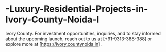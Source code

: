 # -Luxury-Residential-Projects-in-Ivory-County-Noida-I
Ivory County. For investment opportunities, inquiries, and to stay informed about the upcoming launch, reach out to us at [+91-9313-388-388] or explore more at [https://ivory.countynoida.in].
